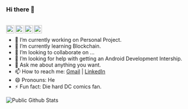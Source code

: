 ### Hi there 👋

<!--
**abhinav0612/abhinav0612** is a ✨ _special_ ✨ repository because its `README.md` (this file) appears on your GitHub profile.

Here are some ideas to get you started:
-->
<!--
| ![](https://visitor-badge.glitch.me/badge?page_id=abhinav0612.abhinav0612)  
-->
</br>
<a href="https://www.linkedin.com/in/abhinavsingh0612">
  <img align="left" alt="Linkedin" width="22px" src="https://cdn.jsdelivr.net/npm/simple-icons@v3/icons/linkedin.svg" />
</a>
<a href="https://medium.com/@abhinav.s0612">
  <img align="left" alt=" Reddit" width="22px" src="https://cdn.jsdelivr.net/npm/simple-icons@3.1.0/icons/medium.svg" />
</a>
<a href="https://twitter.com/abhinav_singhhh">
  <img align="left" alt="Twitter" width="22px" src="https://cdn.jsdelivr.net/npm/simple-icons@v3/icons/twitter.svg" />
</a>
<a href="https://www.reddit.com/user/fire_icicle">
  <img align="left" alt=" Reddit" width="22px" src="https://cdn.jsdelivr.net/npm/simple-icons@v3/icons/reddit.svg" />
</a>
<br />

- 🔭 I’m currently working on Personal Project.
- 🌱 I’m currently learning Blockchain.
- 👯 I’m looking to collaborate on ...
- 🤔 I’m looking for help with getting an Android Development Intership.
- 💬 Ask me about anything you want.
- 📫 How to reach me: [Gmail](mailto:abhinav.s0612@gmai.com) | [LinkedIn](https://www.linkedin.com/in/abhinavsingh0612)
- 😄 Pronouns: He
- ⚡ Fun fact: Die hard DC comics fan.

![Public Github Stats](https://github-readme-stats.vercel.app/api?username=abhinav0612&show_icons=true&hide_border=true)
